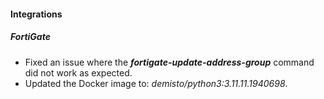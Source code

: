 
#### Integrations

##### FortiGate

- Fixed an issue where the ***fortigate-update-address-group*** command did not work as expected.
- Updated the Docker image to: *demisto/python3:3.11.11.1940698*.
